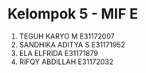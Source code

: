 # Kelompok 5 - MIF E
1. TEGUH KARYO M			E31172007
2. SANDHIKA ADITYA S	E31171952
3. ELA ELFRIDA				E31171879
4. RIFQY ABDILLAH		E31172032
